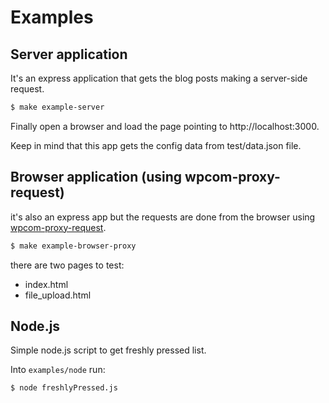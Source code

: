 # Examples

## Server application

It's an express application that gets the blog posts making a server-side request.

```bash
$ make example-server
```

Finally open a browser and load the page pointing to http://localhost:3000.

Keep in mind that this app gets the config data from test/data.json file.

## Browser application (using wpcom-proxy-request)

it's also an express app but the requests are done from the browser using
[wpcom-proxy-request](https://github.com/Automattic/wpcom-proxy-request).

```bash
$ make example-browser-proxy
```

there are two pages to test:

* index.html
* file_upload.html

## Node.js

Simple node.js script to get freshly pressed list.

Into `examples/node` run:

```bash
$ node freshlyPressed.js
```
